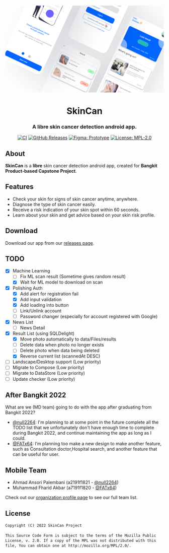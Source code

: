 <p align="center">
    <a href="https://github.com/SkinCanOrg/SkinCan"><img src="https://github.com/SkinCanOrg/.github/raw/main/profile/shoot.png" alt="shoot" width="640"/></a>
</p>

<h1 align="center">SkinCan</h1>

<h3 align="center">A <b>libre</b> skin cancer detection android app.</h3>

<p id="badges" align="center">
    <a href="https://github.com/SkinCanOrg/SkinCan/actions/workflows/build_push.yml"><img alt="CI" src="https://github.com/SkinCanOrg/SkinCan/actions/workflows/build_push.yml/badge.svg"></a>
    <a href="https://github.com/SkinCanOrg/SkinCan/releases"><img alt="GitHub Releases" src="https://img.shields.io/github/v/release/SkinCanOrg/SkinCan?include_prereleases"></a>
    <a href="https://www.figma.com/file/slWftpKH8cNZX7r5luLFLD/Desain"><img alt="Figma: Prototype" src="https://img.shields.io/badge/figma-Prototype-black?logo=figma&style=flat"></a>
    <a href="/LICENSE"><img alt="License: MPL-2.0" src="https://img.shields.io/badge/license-MPL--2.0-blue.svg"></a>
</p>

## About
**SkinCan** is a **libre** skin cancer detection android app, created for **Bangkit Product-based Capstone Project**.

## Features
- Check your skin for signs of skin cancer anytime, anywhere.
- Diagnose the type of skin cancer easily.
- Receive a risk indication of your skin spot within 60 seconds.
- Learn about your skin and get advice based on your skin risk profile.

## Download
Download our app from our [releases page](https://github.com/SkinCanOrg/SkinCan/releases).

## TODO
- [x] Machine Learning
   - [ ] Fix ML scan result (Sometime gives random result)
   - [x] Wait for ML model to download on scan
- [x] Polishing Auth
   - [x] Add alert for registration fail
   - [x] Add input validation
   - [x] Add loading into button
   - [ ] Link/Unlink account
   - [ ] Password changer (especially for account registered with Google)
- [x] News List
   - [ ] News Detail
- [x] Result List (using SQLDelight)
   - [x] Move photo automatically to data/Files/results
   - [ ] Delete data when photo no longer exists
   - [ ] Delete photo when data being deleted
   - [x] Reverse current list (scannedAt DESC)
- [ ] Landscape/Desktop support (Low priority)
- [ ] Migrate to Compose (Low priority)
- [ ] Migrate to DataStore (Low priority)
- [ ] Update checker (Low priority)

## After Bangkit 2022
What are we (MD team) going to do with the app after graduating from Bangkit 2022?

- [@null2264](https://github.com/null2264): I'm planning to at some point in the future complete all the TODO list that we unfortunately don't have enough time to complete during Bangkit 2022, and continue maintaining the app as long as I could.
- [@FATx64](https://github.com/FATx64): I’m planning too make a new design to make another feature, such as Consultation doctor,Hospital search, and another feature that can be useful for user.

## Mobile Team
- Ahmad Ansori Palembani (a2191f1821 - [@null2264](https://github.com/null2264))
- Muhammad Fharid Akbar (a7191f1820 - [@FATx64](https://github.com/FATx64))

Check out our [organization profile page](https://github.com/SkinCanOrg) to see our full team list.

## License
```
Copyright (C) 2022 SkinCan Project

This Source Code Form is subject to the terms of the Mozilla Public
License, v. 2.0. If a copy of the MPL was not distributed with this
file, You can obtain one at http://mozilla.org/MPL/2.0/.
```